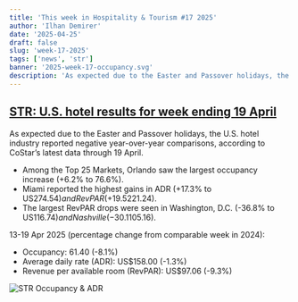 ```yaml
---
title: 'This week in Hospitality & Tourism #17 2025'
author: 'Ilhan Demirer'
date: '2025-04-25'
draft: false
slug: 'week-17-2025'
tags: ['news', 'str']
banner: '2025-week-17-occupancy.svg'
description: 'As expected due to the Easter and Passover holidays, the U.S. hotel industry reported negative year-over-year comparisons, according to CoStar’s latest data through 19 April.'
---
```


## [STR: U.S. hotel results for week ending 19 April](https://str.com/press-release/us-hotel-results-week-ending-19-april)

As expected due to the Easter and Passover holidays, the U.S. hotel industry reported negative year-over-year comparisons, according to CoStar’s latest data through 19 April.

- Among the Top 25 Markets, Orlando saw the largest occupancy increase (+6.2% to 76.6%).
- Miami reported the highest gains in ADR (+17.3% to US$274.54) and RevPAR (+19.5% to US$221.24).
- The largest RevPAR drops were seen in Washington, D.C. (-36.8% to US$116.74) and Nashville (-30.1% to US$105.16).

13-19 Apr 2025 (percentage change from comparable week in 2024):

- Occupancy: 61.40 (-8.1%)
- Average daily rate (ADR): US$158.00 (-1.3%)
- Revenue per available room (RevPAR): US$97.06 (-9.3%)

![STR Occupancy & ADR](/images/blogimages/2025-week-17-occupancy.svg)
